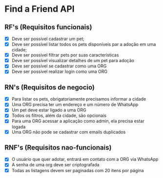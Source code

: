 # **Find a Friend API**

## RF's (Requisitos funcionais)

- [x] Deve ser possível cadastrar um pet;
- [x] Deve ser possível listar todos os pets disponíveis par a adoção em uma cidade;
- [x] Deve ser possível filtrar pets por suas características
- [x] Deve ser possível visualizar detalhes de um pet para adoção
- [x] Deve ser possível se cadastrar como uma ORG
- [x] Deve ser possível realizar login como uma ORG

## RN's (Requisitos de negocio)
- [x] Para listar os pets, obrigatoriamente precisamos informar a cidade
- [x] Uma ORG precisa ter um endereço e um número de WhatsApp
- [x] Um pet deve estar ligado a uma ORG
- [x] Todos os filtros, além da cidade, são opcionais
- [x] Para uma ORG acessar a aplicação como admin, ela precisa estar logada
- [x] Uma ORG não pode se cadastrar com emails duplicados

## RNF's (Requisitos nao-funcionais)
- [x] O usuário que quer adotar, entrará em contato com a ORG via WhatsApp
- [x] A senha de uma org deve ser criptografada
- [x] Todas as listagens devem ser paginadas com 20 itens por página